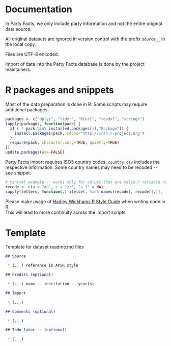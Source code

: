 # Documentation

In Party Facts, we only include party information and not the entire original data source.

All original datasets are ignored in version control with the prefix `source__` in the local copy.

Files are UTF-8 encoded.

Import of data into the Party Facts database is done by the project maintainers.


# R packages and snippets

Most of the data preparation is done in R. Some scripts may require additional packages.

```R
packages <- c("dplyr", "tidyr", "RCurl", "readxl", "stringr")
lapply(packages, function(pack) {
  if ( ! pack %in% installed.packages()[,"Package"]) {
    install.packages(pack, repos="http://cran.r-project.org")
  }
  require(pack, character.only=TRUE, quietly=TRUE)
})
update.packages(ask=FALSE)
```

Party Facts import requires ISO3 country codes. `country.csv` includes the respective information. Some country names may need to be recoded -- see snippet.

```R
# minimal example -- works only for values that are valid R variable names
recode <- c(a = "aa", z = "zz", "a 1" = NA)
sapply(letters, function(.) ifelse(. %in% names(recode), recode[[.]], .))
```

Please make usage of [Hadley Wickhams R Style Guide](http://adv-r.had.co.nz/Style.html) when writing code in R.  
This will lead to more continuity across the import scripts.

# Template

Template for dataset readme.md files

```Markdown
## Source

 * (...) reference in APSR style

## Credits (optional)

 * (...) name -- institution -- year(s)

## Import

 * (...)

## Comments (optional)

 * (...)

## Todo later -- (optional)

 * (...)
```
